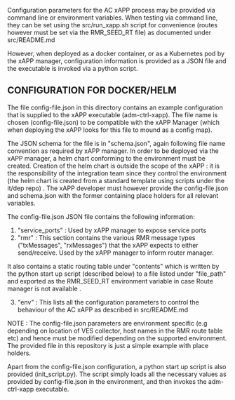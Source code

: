 Configuration parameters for the AC xAPP process  may be provided via command line or environment variables. When testing via command line, 
they can be set using the src/run_xapp.sh script for convenience  (routes however must be set via the RMR_SEED_RT file) as documented under src/README.md

However, when deployed as a docker container, or as a Kubernetes pod by the xAPP manager, configuration information is provided as a JSON file and the executable is invoked via a python script.

CONFIGURATION FOR DOCKER/HELM
-------------------------------
The file config-file.json in this directory contains an example configuration that is supplied to the xAPP executable (adm-ctrl-xapp). The file name
is chosen (config-file.json) to be compatible with the xAPP Manager (which when deploying the xAPP looks for this file to mound as a config map).

The JSON schema for the file is in "schema.json", again following file name convention as required by xAPP manager. In order to be deployed via the xAPP manager, a helm chart conforming to the environment must be created. Creation of the helm chart is outside the scope of the xAPP : it is the responsibility of the integration team since they control the environment (the helm chart is created from a standard template using scripts under the it/dep repo) . The xAPP developer must however provide the config-file.json and schema.json with the former containing place holders for all relevant variables. 

The config-file.json JSON file contains the following information:

1. "service_ports" : Used by xAPP manager to expose service ports 
2. "rmr" : This section contains the various RMR message types ("txMessages", "rxMessages")  that the xAPP expects to either send/receive. Used by the xAPP manager to inform router manager.  

It also contains a static routing table under "contents" which is written  by the python start up script (described below)  to a file listed under "file_path" and exported as the RMR_SEED_RT environment variable in case Route manager is not available .

3. "env" : This lists all the configuration parameters to control the behaviour of the AC xAPP as described in src/README.md


NOTE : The config-file.json parameters are environment specific (e.g depending on location of VES collector, host names in the RMR route table etc) and hence must be modified depending on the supported environment. The provided file in this repository is just a simple example with place holders.



Apart from the config-file.json configuration, a python start up script is also provided (init_script.py). The script simply loads all the necessary
values as provided by config-file.json in the environment, and then invokes the adm-ctrl-xapp executable.
